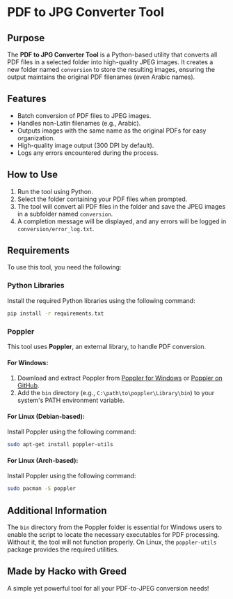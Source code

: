 # PDF to JPG Converter Tool

## Purpose
The **PDF to JPG Converter Tool** is a Python-based utility that converts all PDF files in a selected folder into high-quality JPEG images. It creates a new folder named `conversion` to store the resulting images, ensuring the output maintains the original PDF filenames (even Arabic names).

## Features
- Batch conversion of PDF files to JPEG images.
- Handles non-Latin filenames (e.g., Arabic).
- Outputs images with the same name as the original PDFs for easy organization.
- High-quality image output (300 DPI by default).
- Logs any errors encountered during the process.

## How to Use
1. Run the tool using Python.
2. Select the folder containing your PDF files when prompted.
3. The tool will convert all PDF files in the folder and save the JPEG images in a subfolder named `conversion`.
4. A completion message will be displayed, and any errors will be logged in `conversion/error_log.txt`.

## Requirements
To use this tool, you need the following:

### Python Libraries
Install the required Python libraries using the following command:
```bash
pip install -r requirements.txt
```

### Poppler
This tool uses **Poppler**, an external library, to handle PDF conversion.

#### For Windows:
1. Download and extract Poppler from [Poppler for Windows](http://blog.alivate.com.au/poppler-windows/) or [Poppler on GitHub](https://github.com/oschwartz10612/poppler-windows).
2. Add the `bin` directory (e.g., `C:\path\to\poppler\Library\bin`) to your system's PATH environment variable.

#### For Linux (Debian-based):
Install Poppler using the following command:
```bash
sudo apt-get install poppler-utils
```
#### For Linux (Arch-based):
Install Poppler using the following command:
```bash
sudo pacman -S poppler
```
## Additional Information
The `bin` directory from the Poppler folder is essential for Windows users to enable the script to locate the necessary executables for PDF processing. Without it, the tool will not function properly. On Linux, the `poppler-utils` package provides the required utilities.

## Made by Hacko with Greed
A simple yet powerful tool for all your PDF-to-JPEG conversion needs!